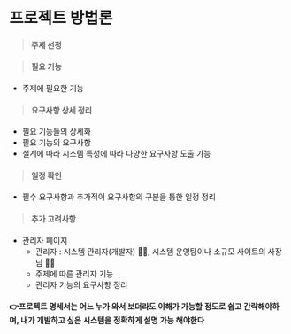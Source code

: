 # 프로젝트 방법론

> #### 주제 선정



> #### 필요 기능

- 주제에 필요한 기능



> #### 요구사항 상세 정리

- 필요 기능들의 상세화
- 필요 기능의 요구사항
- 설계에 따라 시스템 특성에 따라 다양한 요구사항 도출 가능



> #### 일정 확인

- 필수 요구사항과 추가적이 요구사항의 구분을 통한 일정 정리



> #### 추가 고려사항

- 관리자 페이지
  - 관리자 : 시스템 관리자(개발자) 🙅‍♀️, 시스템 운영팀이나 소규모 사이트의 사장님 🙆‍♀️
  - 주제에 따른 관리자 기능
  - 관리자 기능의 요구사항 정리



#### 👉프로젝트 명세서는 어느 누가 와서 보더라도 이해가 가능할 정도로 쉽고 간략해야하며, 내가 개발하고 싶은 시스템을 정확하게 설명 가능 해야한다